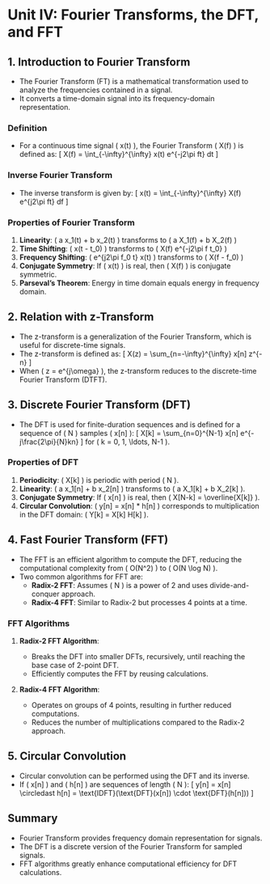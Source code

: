 # Unit IV: Fourier Transforms, the DFT, and FFT

## 1. Introduction to Fourier Transform
- The Fourier Transform (FT) is a mathematical transformation used to analyze the frequencies contained in a signal.
- It converts a time-domain signal into its frequency-domain representation.

### Definition
- For a continuous time signal \( x(t) \), the Fourier Transform \( X(f) \) is defined as:
  \[
  X(f) = \int_{-\infty}^{\infty} x(t) e^{-j2\pi ft} dt
  \]

### Inverse Fourier Transform
- The inverse transform is given by:
  \[
  x(t) = \int_{-\infty}^{\infty} X(f) e^{j2\pi ft} df
  \]

### Properties of Fourier Transform
1. **Linearity**: \( a x_1(t) + b x_2(t) \) transforms to \( a X_1(f) + b X_2(f) \)
2. **Time Shifting**: \( x(t - t_0) \) transforms to \( X(f) e^{-j2\pi f t_0} \)
3. **Frequency Shifting**: \( e^{j2\pi f_0 t} x(t) \) transforms to \( X(f - f_0) \)
4. **Conjugate Symmetry**: If \( x(t) \) is real, then \( X(f) \) is conjugate symmetric.
5. **Parseval’s Theorem**: Energy in time domain equals energy in frequency domain.

## 2. Relation with z-Transform
- The z-transform is a generalization of the Fourier Transform, which is useful for discrete-time signals.
- The z-transform is defined as:
  \[
  X(z) = \sum_{n=-\infty}^{\infty} x[n] z^{-n}
  \]
- When \( z = e^{j\omega} \), the z-transform reduces to the discrete-time Fourier Transform (DTFT).

## 3. Discrete Fourier Transform (DFT)
- The DFT is used for finite-duration sequences and is defined for a sequence of \( N \) samples \( x[n] \):
  \[
  X[k] = \sum_{n=0}^{N-1} x[n] e^{-j\frac{2\pi}{N}kn}
  \]
  for \( k = 0, 1, \ldots, N-1 \).

### Properties of DFT
1. **Periodicity**: \( X[k] \) is periodic with period \( N \).
2. **Linearity**: \( a x_1[n] + b x_2[n] \) transforms to \( a X_1[k] + b X_2[k] \).
3. **Conjugate Symmetry**: If \( x[n] \) is real, then \( X[N-k] = \overline{X[k]} \).
4. **Circular Convolution**: \( y[n] = x[n] * h[n] \) corresponds to multiplication in the DFT domain: \( Y[k] = X[k] H[k] \).

## 4. Fast Fourier Transform (FFT)
- The FFT is an efficient algorithm to compute the DFT, reducing the computational complexity from \( O(N^2) \) to \( O(N \log N) \).
- Two common algorithms for FFT are:
  - **Radix-2 FFT**: Assumes \( N \) is a power of 2 and uses divide-and-conquer approach.
  - **Radix-4 FFT**: Similar to Radix-2 but processes 4 points at a time.

### FFT Algorithms
1. **Radix-2 FFT Algorithm**:
   - Breaks the DFT into smaller DFTs, recursively, until reaching the base case of 2-point DFT.
   - Efficiently computes the FFT by reusing calculations.

2. **Radix-4 FFT Algorithm**:
   - Operates on groups of 4 points, resulting in further reduced computations.
   - Reduces the number of multiplications compared to the Radix-2 approach.

## 5. Circular Convolution
- Circular convolution can be performed using the DFT and its inverse.
- If \( x[n] \) and \( h[n] \) are sequences of length \( N \):
  \[
  y[n] = x[n] \circledast h[n] = \text{IDFT}(\text{DFT}(x[n]) \cdot \text{DFT}(h[n]))
  \]

## Summary
- Fourier Transform provides frequency domain representation for signals.
- The DFT is a discrete version of the Fourier Transform for sampled signals.
- FFT algorithms greatly enhance computational efficiency for DFT calculations.
